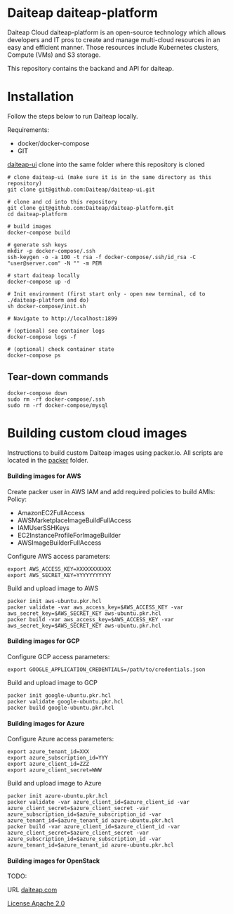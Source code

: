 # Daiteap daiteap-platform

Daiteap Cloud daiteap-platform is an open-source technology which allows developers and IT pros to create and manage multi-cloud resources in an easy and efficient manner. Those resources include Kubernetes clusters, Compute (VMs) and S3 storage.

This repository contains the backand and API for daiteap. 

# Installation

Follow the steps below to run Daiteap locally. 

Requirements:
- docker/docker-compose
- GIT


[daiteap-ui](https://github.com/Daiteap/daiteap-ui) clone into the same folder where this repository is cloned

```shell
# clone daiteap-ui (make sure it is in the same directory as this repository)
git clone git@github.com:Daiteap/daiteap-ui.git

# clone and cd into this repository
git clone git@github.com:Daiteap/daiteap-platform.git
cd daiteap-platform

# build images
docker-compose build

# generate ssh keys
mkdir -p docker-compose/.ssh
ssh-keygen -o -a 100 -t rsa -f docker-compose/.ssh/id_rsa -C "user@server.com" -N "" -m PEM

# start daiteap locally
docker-compose up -d

# Init environment (first start only - open new terminal, cd to ./daiteap-platform and do)
sh docker-compose/init.sh

# Navigate to http://localhost:1899

# (optional) see container logs
docker-compose logs -f

# (optional) check container state
docker-compose ps
```

## Tear-down commands
```shell
docker-compose down
sudo rm -rf docker-compose/.ssh
sudo rm -rf docker-compose/mysql
```

# Building custom cloud images

Instructions to build custom Daiteap images using packer.io. All scripts are located in the [packer](./packer/) folder.

#### Building images for AWS

Create packer user in AWS IAM and add required policies to build AMIs:
Policy:
- AmazonEC2FullAccess  
- AWSMarketplaceImageBuildFullAccess  
- IAMUserSSHKeys  
- EC2InstanceProfileForImageBuilder  
- AWSImageBuilderFullAccess  

Configure AWS access parameters:
```console
export AWS_ACCESS_KEY=XXXXXXXXXXX
export AWS_SECRET_KEY=YYYYYYYYYYY
```

Build and upload image to AWS
```console
packer init aws-ubuntu.pkr.hcl
packer validate -var aws_access_key=$AWS_ACCESS_KEY -var aws_secret_key=$AWS_SECRET_KEY aws-ubuntu.pkr.hcl
packer build -var aws_access_key=$AWS_ACCESS_KEY -var aws_secret_key=$AWS_SECRET_KEY aws-ubuntu.pkr.hcl
```

#### Building images for GCP

Configure GCP access parameters:
```console
export GOOGLE_APPLICATION_CREDENTIALS=/path/to/credentials.json
```

Build and upload image to GCP
```console
packer init google-ubuntu.pkr.hcl
packer validate google-ubuntu.pkr.hcl
packer build google-ubuntu.pkr.hcl
```

#### Building images for Azure

Configure Azure access parameters:
```console
export azure_tenant_id=XXX
export azure_subscription_id=YYY
export azure_client_id=ZZZ
export azure_client_secret=WWW
```

Build and upload image to Azure
```console
packer init azure-ubuntu.pkr.hcl
packer validate -var azure_client_id=$azure_client_id -var azure_client_secret=$azure_client_secret -var azure_subscription_id=$azure_subscription_id -var azure_tenant_id=$azure_tenant_id azure-ubuntu.pkr.hcl
packer build -var azure_client_id=$azure_client_id -var azure_client_secret=$azure_client_secret -var azure_subscription_id=$azure_subscription_id -var azure_tenant_id=$azure_tenant_id azure-ubuntu.pkr.hcl
```

#### Building images for OpenStack
TODO:


URL [daiteap.com](https://www.daiteap.com/)

[License Apache 2.0](./LICENSE)

